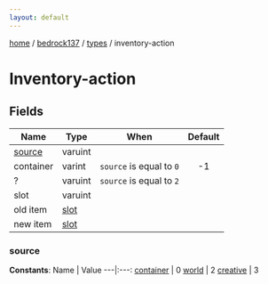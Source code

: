 ```yaml
---
layout: default
---
```


[home](/)  /  [bedrock137](/protocol/bedrock137)  /  [types](/protocol/bedrock137/types)  /  inventory-action

# Inventory-action

## Fields

Name | Type | When | Default
---|---|:---:|:---:
[source](#source) | varuint |  | 
container | varint | <code>source</code> is equal to <code>0</code> | -1
? | varuint | <code>source</code> is equal to <code>2</code> | 
slot | varuint |  | 
old item | [slot](/protocol/bedrock137/types/slot) |  | 
new item | [slot](/protocol/bedrock137/types/slot) |  | 

### source

**Constants**:
Name | Value
---|:---:
[container](source_container) | 0
[world](source_world) | 2
[creative](source_creative) | 3

